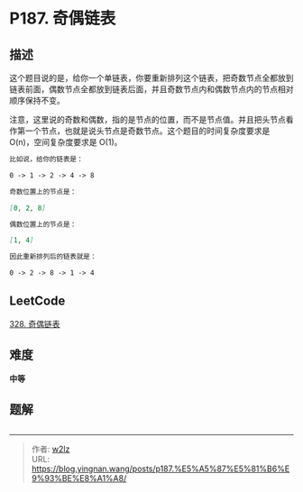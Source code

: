 # P187. 奇偶链表


<!--more-->

## 描述

这个题目说的是，给你一个单链表，你要重新排列这个链表，把奇数节点全都放到链表前面，偶数节点全都放到链表后面，并且奇数节点内和偶数节点内的节点相对顺序保持不变。

注意，这里说的奇数和偶数，指的是节点的位置，而不是节点值。并且把头节点看作第一个节点，也就是说头节点是奇数节点。这个题目的时间复杂度要求是 O(n)，空间复杂度要求是 O(1)。

```markdown
比如说，给你的链表是：

0 -> 1 -> 2 -> 4 -> 8

奇数位置上的节点是：

[0, 2, 8]

偶数位置上的节点是：

[1, 4]

因此重新排列后的链表就是：

0 -> 2 -> 8 -> 1 -> 4
```

## LeetCode

[328. 奇偶链表](https://leetcode.cn/problems/odd-even-linked-list/description/)

## 难度

**中等**

## 题解

```java

```


---

> 作者: [w2lz](https://github.com/w2lz)  
> URL: https://blog.yingnan.wang/posts/p187.%E5%A5%87%E5%81%B6%E9%93%BE%E8%A1%A8/  


